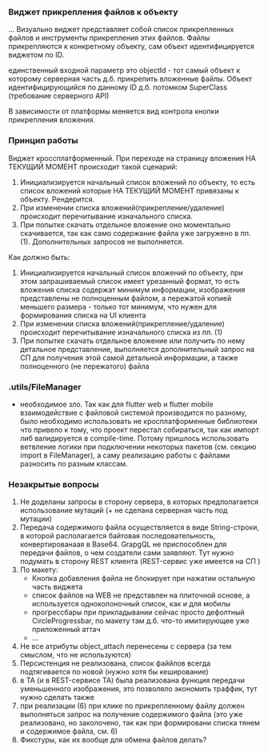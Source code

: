 ### Виджет прикрепления файлов к объекту
...
Визуально виджет представляет собой список прикрепленных файлов и инструменты прикрепления этих файлов.
Файлы прикрепляются к конкретному объекту, сам объект идентифицируется виджетом по ID.

единственный входной параметр это objectId - тот самый объект к которому серверная часть д.б.
прикрепить вложенные файлы. Объект идентифицирующийся по данному ID д.б. потомком SuperClass (требование серверного API)

В зависимости от платформы меняется вид контрола кнопки прикрепления вложения.

### Принцип работы

Виджет кроссплатформенный.
При переходе на страницу вложения НА ТЕКУЩИЙ МОМЕНТ происходит такой сценарий:
1. Инициализируется начальный список вложений по объекту, то есть список вложений которые НА ТЕКУЩИЙ
МОМЕНТ привязаны к объекту. Рендерится.
2. При изменении списка вложений(прикрепление/удаление) происходит перечитывание изначального списка.
3. При попытке скачать отдельное вложение оно моментально скачивается, так как само содержание файла уже
загружено в пп. (1). Дополнительных запросов не выполняется.

Как должно быть:
1. Инициализируется начальный список вложений по объекту, при этом запрашиваемый список имеет урезанный формат,
то есть вложения списка содержат минимум информации, изображения представлены не полноценным файлом, а пережатой копией
меньшего размера - только тот минимум, что нужен для формирования списка на UI клиента
2. При изменении списка вложений(прикрепление/удаление) происходит перечитывание изначального списка из пп. (1)
3. При попытке скачать отдельное вложение или получить по нему детальное представление, выполняется дополнительный запрос на СП для получения
этой самой детальной информации, а также полноценного (не пережатого) файла

### .utils/FileManager
- необходимое зло. Так как для flutter web и flutter mobile взаимодействие с
файловой системой производится по разному, было необходимо использовать не кросплатформенные библиотеки
что привело к тому, что проект перестал собираться, так как импорт либ валидируется в compile-time.
Потому пришлось использовать ветвление логики при подключении некоторых пакетов (см. секцию import в FileManager),
а саму реализацию работы с файлами разносить по разным классам.



### Незакрытые вопросы
1. Не доделаны запросы в сторону сервера, в которых предполагается использование мутаций (+ не сделана серверная часть под мутации)
2. Передача содержимого файла осуществляется в виде String-строки, в которой располагается байтовая последовательность, конвертированаая в Base64. GrapgQL не приспособлен для передачи файлов, о чем создатели сами заявляют. Тут нужно подумать в сторону REST клиента (REST-сервис уже имеется на СП )
3. По макету:
   * Кнопка добавления файла не блокирует при нажатии остальную часть виджета
   * список файлов на WEB не представлен на плиточной основе, а используется одноколоночный список, как и для мобилы
   * прогрессбары при прикладывании сейчас просто дефолтный CircleProgressbar, по макету там д.б. что-то имитирующее уже приложенный аттач
   * ...
4. Не все атрибуты object_attach перенесены с сервера (за тем смыслом, что не используются)
5. Персистенция не реализована, список файйлов всегда подтягивается по новой (нужно хотя бы кеширование)
6. в TA (и в REST-сервисе ТА) была реализована функция передачи уменьшенного изображения, это позволяло экономить траффик, тут нужно сделать также
7. при реализации (6) при клике по прикрепленному файлу должен выполняться запрос на получение содержимого файла (это уже реализовано, но заколочено, так как при формировани списка тянем и содержимое файла, см. 6)
8. Фикстуры, как их вообще для обмена файлов делать?

